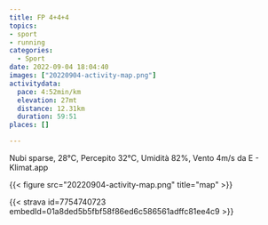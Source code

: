 ```yaml
---
title: FP 4+4+4
topics:
- sport
- running
categories:
  - Sport
date: 2022-09-04 18:04:40
images: ["20220904-activity-map.png"]
activitydata:
  pace: 4:52min/km
  elevation: 27mt
  distance: 12.31km
  duration: 59:51
places: []

---
```


Nubi sparse, 28°C, Percepito 32°C, Umidità 82%, Vento 4m/s da E - Klimat.app

<!--more-->




{{< figure src="20220904-activity-map.png" title="map" >}}


{{< strava id=7754740723 embedId=01a8ded5b5fbf58f86ed6c586561adffc81ee4c9 >}}

